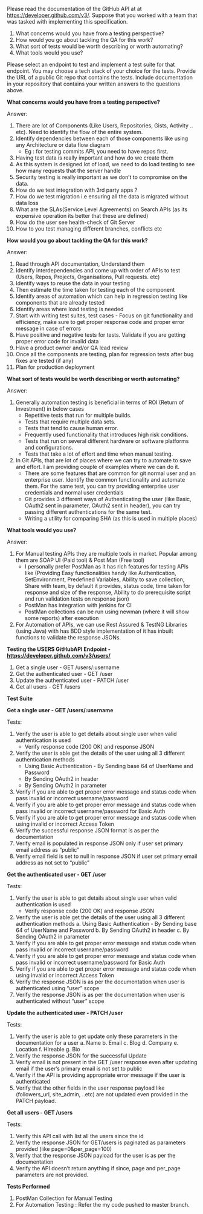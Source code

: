 Please read the documentation of the GitHub API at at <https://developer.github.com/v3/>. Suppose that you worked with a team that was tasked with implementing this specification.

1. What concerns would you have from a testing perspective? 
2. How would you go about tackling the QA for this work? 
3. What sort of tests would be worth describing or worth automating?
4. What tools would you use? 


Please select an endpoint to test and implement a test suite for that endpoint. You may choose a tech stack of your choice for the tests. Provide the URL of a public Git repo that contains the tests. Include documentation in your repository that contains your written answers to the questions above.


**What concerns would you have from a testing perspective?**

Answer: 

1.	There are lot of Components (Like Users, Repositories, Gists, Activity .. etc). Need to identify the flow of the entire system. 
2.	Identify dependencies between each of those components like  using any Architecture or data flow diagram
	* Eg : for testing commits API, you need to have repos first.
3.	Having test data is really important and how do we create them 
4.	As this system is designed lot of load, we need to do load testing to see how many requests that the server handle
5.	Security testing is really important as we don’t to compromise on the data.
6.	How do we test integration with 3rd party apps ?
7.	How do we test migration i.e ensuring all the data is migrated without data loss
8.	What are the SLAs(Service Level Agreements) on Search APIs (as its expensive operation its better that these are defined) 
9.	How do the user see health-check of Git Server 
10.	How to you test managing different branches, conflicts etc


**How would you go about tackling the QA for this work?**

Answer: 

1.	Read through API documentation, Understand them 
2.	Identify interdependencies and come up with order of APIs to test (Users, Repos, Projects, Organisations, Pull requests.  etc) 
3.	Identify ways to reuse the data in your testing 
4.	Then estimate the time taken for testing each of the component 
5.	Identify areas of automation which can help in regression testing like components that are already tested 
6.	Identify areas where load testing is needed
7.	Start with writing test suites, test cases - Focus on git functionality and efficiency, make sure to get proper response code and proper error message in case of errors
8.	Have positive and negative tests for tests. Validate if you are getting proper error code for invalid data
9.	Have a product owner and/or QA lead review 
10.	Once all the components are testing, plan for regression tests after bug fixes are tested (if any)
11.	Plan for production deployment

**What sort of tests would be worth describing or worth automating?**

Answer: 

1.	Generally automation testing is beneficial in terms of ROI (Return of Investment) in below cases 
	* Repetitive tests that run for multiple builds.
	* Tests that require multiple data sets.
	* Tests that tend to cause human error.
	* Frequently used functionality that introduces high risk conditions.
	* Tests that run on several different hardware or software platforms and configurations.
	* Tests that take a lot of effort and time when manual testing.
2.	In Git APIs, that are lot of places where we can try to automate to save and effort.  I am providing couple of examples where we can do it. 
	* There are some features that are common for git normal user and an enterprise user. Identify the common functionality and automate them. For the same test, you can try providing enterprise user credentials and normal user credentials 
	* Git provides 3 different ways of Authenticating the user (like Basic, OAuth2 sent in parameter, OAuth2 sent in header), you can try passing different authentications for the same test. 
	* Writing a utility for comparing SHA (as this is used in multiple places) 

**What tools would you use?**

Answer:

1.	For Manual testing APIs they are multiple tools in market. Popular among them are SOAP UI (Paid tool) & Post Man (Free tool) 
	* I personally prefer PostMan as it has rich features for testing APIs like (Providing Easy functionalities handy like Authentication, SetEnvironment, Predefined Variables, Ability to save collection, Share with team, by default it provides, status code, time taken for response and size of the response, Ability  to do prerequisite script and run validation tests on response json) 
	* PostMan has integration with jenkins for CI 
	* PostMan collections can be run using newman (where it will show some reports) after execution
2.	For Automation of APIs, we can use Rest Assured  & TestNG Libraries (using Java)  with has BDD style implementation of it has inbuilt functions to validate the response JSONs.  

**Testing the USERS GitHubAPI Endpoint - https://developer.github.com/v3/users/**

1.	Get a single user - GET /users/:username
2.	Get the authenticated user -  GET /user
3.	Update the authenticated user -  PATCH /user
4.	Get all users - GET /users

**Test Suite**

**Get a single user - GET /users/:username**

Tests: 

1.	Verify the user is able to get details about single user when valid authentication is used
	* Verify response code (200 OK) and response JSON 
2.	Verify the user is able get the details of the user using all 3 different authentication methods
	* Using Basic Authentication - By Sending base 64 of UserName and Password 
	* By Sending OAuth2 in header 
	* By Sending OAuth2 in parameter 
3.	Verify if you are able to get proper error message and status code when pass invalid or incorrect username/password 
4.	Verify if you are able to get proper error message and status code when pass invalid or incorrect username/password for Basic Auth
5.	Verify if you are able to get proper error message and status code when using invalid or incorrect Access Token 
6.	Verify the successful response JSON format is as per the documentation
7.	Verify email is populated in response JSON only if user set primary email address as “public” 
8.	Verify email field is set to null in response JSON if user set primary email address as not set to “public” 



**Get the authenticated user -  GET /user**

Tests:

1.	Verify the user is able to get details about single user when valid authentication is used
	* Verify response code (200 OK) and response JSON 
2.	Verify the user is able get the details of the user using all 3 different authentication methods
a.	Using Basic Authentication - By Sending base 64 of UserName and Password 
b.	By Sending OAuth2 in header 
c.	By Sending OAuth2 in parameter 
3.	Verify if you are able to get proper error message and status code when pass invalid or incorrect username/password 
4.	Verify if you are able to get proper error message and status code when pass invalid or incorrect username/password for Basic Auth
5.	Verify if you are able to get proper error message and status code when using invalid or incorrect Access Token 
6.	Verify the response JSON is as per the documentation when user is authenticated using “user” scope
7.	Verify the response JSON is as per the documentation when user is authenticated without “user” scope

**Update the authenticated user -  PATCH /user**

Tests:

1.	Verify the user is able to get update only these parameters in the documentation for a user
a.	Name 
b.	Email
c.	Blog
d.	Company
e.	Location
f.	Hireable
g.	Bio
2.	Verify the response JSON for the successful Update 
3.	Verify email is not present in the GET /user response even after updating email if the user’s primary email is not set to public 
4.	Verify if the API  is providing appropriate error message if the user is authenticated
5.	Verify that the other fields in the user response payload like (followers_url, site_admin, ..etc) are not updated even provided in the PATCH payload. 

**Get all users - GET /users**

Tests:

1.	Verify this API call with list all the users since the id 
2.	Verify the response JSON for GET/users is paginated as parameters provided (like page=0&per_page=100)
3.	Verify that the response JSON payload for the user is as per the documentation 
4.	Verify the API doesn’t return anything if since, page and per_page parameters are not provided. 


**Tests Performed**
1. PostMan Collection for Manual Testing 
2. For Automation Testing : Refer the my code pushed to master branch. 
